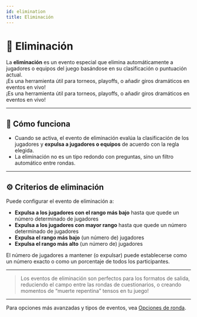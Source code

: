 ```yaml
---
id: elimination
title: Eliminación
---
```


# 🚫 Eliminación

La **eliminación** es un evento especial que elimina automáticamente a jugadores o equipos del juego basándose en su clasificación o puntuación actual.\
¡Es una herramienta útil para torneos, playoffs, o añadir giros dramáticos en eventos en vivo!\
¡Es una herramienta útil para torneos, playoffs, o añadir giros dramáticos en eventos en vivo!

---

## 📝 Cómo funciona

- Cuando se activa, el evento de eliminación evalúa la clasificación de los jugadores y **expulsa a jugadores o equipos** de acuerdo con la regla elegida.
- La eliminación no es un tipo redondo con preguntas, sino un filtro automático entre rondas.

---

## ⚙️ Criterios de eliminación

Puede configurar el evento de eliminación a:

- **Expulsa a los jugadores con el rango más bajo** hasta que quede un número determinado de jugadores
- **Expulsa a los jugadores con mayor rango** hasta que quede un número determinado de jugadores
- **Expulsa el rango más bajo** (un número de) jugadores
- **Expulsa el rango más alto** (un número de) jugadores

El número de jugadores a mantener (o expulsar) puede establecerse como un número exacto o como un porcentaje de todos los participantes.

---

> Los eventos de eliminación son perfectos para los formatos de salida, reduciendo el campo entre las rondas de cuestionarios, o creando momentos de “muerte repentina” tensos en tu juego!

---

Para opciones más avanzadas y tipos de eventos, vea [Opciones de ronda](../editor/008-round-options.md).
